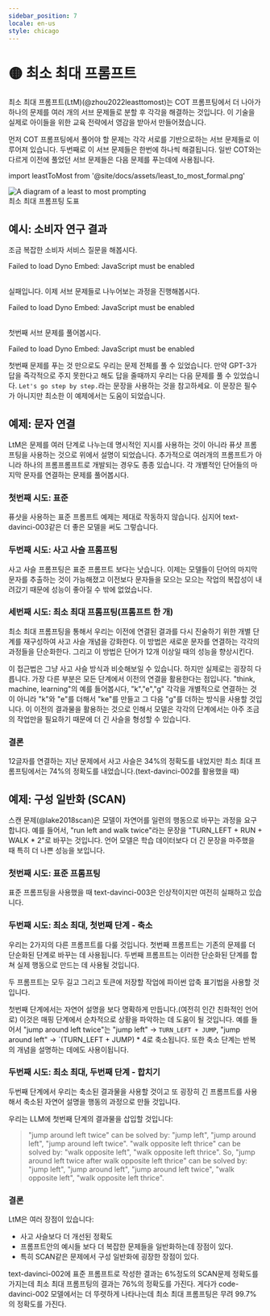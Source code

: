 ```yaml
---
sidebar_position: 7
locale: en-us
style: chicago
---
```


# 🟡 최소 최대 프롬프트

최소 최대 프롬프트(LtM)(@zhou2022leasttomost)는 COT 프롬프팅에서 더 나아가 하나의 문제를 여러 개의 서브 문제들로 분할 후 각각을 해결하는 것입니다. 이 기술을 실제로 아이들을 위한 교육 전략에서 영감을 받아서 만들어졌습니다.

먼저 COT 프롬프팅에서 풀어야 할 문제는 각각 서로를 기반으로하는 서브 문제들로 이루어져 있습니다. 두번째로 이 서브 문제들은 한번에 하나씩 해결됩니다. 일반 COT와는 다르게 이전에 풀었던 서브 문제들은 다음 문제를 푸는데에 사용됩니다.

import leastToMost from '@site/docs/assets/least_to_most_formal.png'

<div style={{textAlign: 'center'}}>
  <img src={leastToMost} style={{width: "600px"}}
        alt="A diagram of a least to most prompting" />
</div>

<div style={{textAlign: 'center'}}>
   최소 최대 프롬프팅 도표
</div>

## 예시: 소비자 연구 결과

조금 복잡한 소비자 서비스 질문을 해봅시다.

<div trydyno-embed="" openai-model="text-davinci-003" initial-prompt="CUSTOMER INQUIRY:\nI just bought a T-shirt from your Arnold collection on March 1st. I saw that it was on discount, so bought a shirt that was originall $30, and got 40% off. I saw that you have a new discount for shirts at 50%. I'm wondering if I can return the shirt and have enough store credit to buy two of your shirts?\n\nINSTRUCTIONS:\nYou are a customer service agent tasked with kindly responding to customer inquiries. Returns are allowed within 30 days. Today's date is March 29th. There is currently a 50% discount on all shirts. Shirt prices range from $18-$100 at your store. Do not make up any information about discount policies." initial-response="Thank you for your inquiry. Unfortunately, since you purchased the shirt on March 1st, it is outside of our 30-day return policy. However, we do have a 50% discount on all shirts currently, so you could purchase two shirts with the same amount of store credit. Prices for our shirts range from $18-$100. Please let us know if you have any other questions." max-tokens="256" box-rows="16" model-temp="0" top-p="0">
    <noscript>Failed to load Dyno Embed: JavaScript must be enabled</noscript>
</div>

<br/>실패입니다. 이제 서브 문제들로 나누어보는 과정을 진행해봅시다.

<div trydyno-embed="" openai-model="text-davinci-003" initial-prompt="CUSTOMER INQUIRY:\nI just bought a T-shirt from your Arnold collection on March 1st. I saw that it was on discount, so bought a shirt that was originall $30, and got 40% off. I saw that you have a new discount for shirts at 50%. I'm wondering if I can return the shirt and have enough store credit to buy two of your shirts?\n\nINSTRUCTIONS:\nYou are a customer service agent tasked with kindly responding to customer inquiries. Returns are allowed within 30 days. Today's date is March 29th. There is currently a 50% discount on all shirts. Shirt prices range from $18-$100 at your store. Do not make up any information about discount policies.\nWhat subproblems must be solved before answering the inquiry?" initial-response="1. Determine if the customer is within the 30-day return window.\n2. Calculate the amount of store credit the customer would receive if they returned the shirt.\n3. Calculate the cost of two shirts at the current 50% discount.\n4. Determine if the customer has enough store credit to purchase two shirts." max-tokens="256" box-rows="12" model-temp="0" top-p="0">
    <noscript>Failed to load Dyno Embed: JavaScript must be enabled</noscript>
</div>

<br/> 첫번째 서브 문제를 풀어봅시다.

<div trydyno-embed="" openai-model="text-davinci-003" initial-prompt="CUSTOMER INQUIRY:\nI just bought a T-shirt from your Arnold collection on March 1st. I saw that it was on discount, so bought a shirt that was originally $30, and got 40% off. I saw that you have a new discount for shirts at 50%. I'm wondering if I can return the shirt and have enough store credit to buy two of your shirts?\n\nINSTRUCTIONS:\nYou are a customer service agent tasked with kindly responding to customer inquiries. Returns are allowed within 30 days. Today's date is March 29th. There is currently a 50% discount on all shirts. Shirt prices range from $18-$100 at your store. Do not make up any information about discount policies.\nDetermine if the customer is within the 30-day return window. Let's go step by step." initial-response="Yes, the customer is within the 30-day return window. The customer purchased the shirt on March 1st, and today's date is March 29th, which is within the 30-day return window. \n\nTherefore, the customer is eligible to return the shirt and receive store credit for the purchase. The customer can use the store credit to purchase two shirts at the current 50% discount." max-tokens="256" box-rows="19" model-temp="0" top-p="0">
    <noscript>Failed to load Dyno Embed: JavaScript must be enabled</noscript>
</div>

첫번째 문제를 푸는 것 만으로도 우리는 문제 전체를 풀 수 있었습니다. 만약 GPT-3가 답을 즉각적으로 주지 못한다고 해도 답을 줄때까지 우리는 다음 문제를 풀 수 있었습니다. `Let's go step by step.`라는 문장을 사용하는 것을 참고하세요. 이 문장은 필수가 아니지만 최소한 이 예제에서는 도움이 되었습니다.

## 예제: 문자 연결

LtM은 문제를 여러 단계로 나누는데 명시적인 지시를 사용하는 것이 아니라 퓨샷 프롬프팅을 사용하는 것으로 위에서 설명이 되었습니다. 추가적으로 여러개의 프롬프트가 아니라 하나의 프롬프롬프트로 개발되는 경우도 종종 있습니다. 각 개별적인 단어들의 마지막 문자를 연결하는 문제를 풀어봅시다.

### 첫번째 시도: 표준

퓨샷을 사용하는 표준 프롬프트 예제는 제대로 작동하지 않습니다. 심지어 text-davinci-003같은 더 좋은 모델을 써도 그렇습니다.

<div trydyno-embed="" openai-model="text-davinci-003"
     initial-prompt="Q: think, machine\nA: ke\n\nQ: learning, reasoning, generalization\nA: ggn\n\nQ: artificial, intelligence\nA: le\n\nQ: transformer, language, vision\nA: ren\n\nQ: foo,bar,baz,blip\nA:"
     initial-response="lip"
     max-tokens="256" box-rows="18"
     model-temp="0.2" ></div>

### 두번째 시도: 사고 사슬 프롬프팅

사고 사슬 프롬프팅은 표준 프롬프트 보다는 낫습니다. 이제는 모델들이 단어의 마지막 문자를 추출하는 것이 가능해졌고 이전보다 문자들을 모으는 모으는 작업의 복잡성이 내려갔기 때문에 성능이 좋아질 수 밖에 없었습니다.

<div trydyno-embed="" openai-model="text-davinci-003"
     initial-prompt="Q: think, machine\nA: The last letter of &#34;think&#34; is &#34;k&#34;. The last letter of &#34;machine&#34; is &#34;e&#34;. So &#34;think, machine&#34; is &#34;ke&#34;.\n\nQ: learning, reasoning, generalization\nA: The last letter of &#34;learning&#34; is &#34;g&#34;. The last letter of &#34;reasoning&#34; is &#34;n&#34;. The last letter of &#34;generalization&#34; is &#34;n&#34;. So &#34;learning, reasoning, generalization&#34; is &#34;ggn&#34;.\n\nQ: artificial, intelligence\nA: The last letter of &#34;artificial&#34; is &#34;l&#34;. The last letter of &#34;intelligence&#34; is &#34;e&#34;. So &#34;artificial, intelligence&#34; is &#34;le&#34;.\n\nQ: transformer, language, vision\nA: The last letter of &#34;transformer&#34; is &#34;r&#34;. The last letter of &#34;language&#34; is &#34;e&#34;. The last letter of &#34;vision&#34; is &#34;n&#34;. So &#34;transformer, language, vision&#34; is &#34;ren&#34;.\n\nQ: foo,bar,baz,blip\nA:"
     initial-response="The last letter of &#34;foo&#34; is &#34;o&#34;. The last letter of &#34;bar&#34; is &#34;r&#34;. The last letter of &#34;baz&#34; is &#34;z&#34;. The last letter of &#34;blip&#34; is &#34;p&#34;. So &#34;foo,bar,baz,blip&#34; is &#34;orzp&#34;."
     max-tokens="256" box-rows="18"
     model-temp="0.2" ></div>

### 세번째 시도: 최소 최대 프롬프팅(프롬프트 한 개)

최소 최대 프롬프팅을 통해서 우리는 이전에 연결된 결과를 다시 진술하기 위한 개별 단계를 재구성하여 사고 사슬 개념을 강화한다. 이 방법은 새로운 문자를 연결하는 각각의 과정들을 단순화한다. 그리고 이 방법은 단어가 12개 이상일 때의 성능을 향상시킨다.

이 접근법은 그냥 사고 사슬 방식과 비슷해보일 수 있습니다. 하지만 실제로는 굉장히 다릅니다. 가장 다른 부분은 모든 단계에서 이전의 연결을 활용한다는 점입니다. "think, machine, learning"의 예를 들어봅시다, "k","e","g" 각각을 개별적으로 연결하는 것이 아니라 "k"와 "e"를 더해서 "ke"를 만들고 그 다음 "g"를 더하는 방식을 사용할 것입니다. 이 이전의 결과물을 활용하는 것으로 인해서 모델은 각각의 단계에서는 아주 조금의 작업만을 필요하기 때문에 더 긴 사슬을 형성할 수 있습니다.

<div trydyno-embed="" openai-model="text-davinci-003"
     initial-prompt="Q: think, machine\nA: The last letter of &#34;think&#34; is &#34;k&#34;. The last letter of &#34;machine&#34; is &#34;e&#34;. Concatenating &#34;k&#34; and &#34;e&#34; gives &#34;ke&#34;. So &#34;think, machine&#34; output &#34;ke&#34;.\n\nQ: think, machine, learning\nA: &#34;think, machine&#34; outputs &#34;ke&#34;. The last letter of &#34;learning&#34; is &#34;g&#34;. Concatenating &#34;ke&#34; and &#34;g&#34; gives &#34;keg&#34;. So &#34;think, machine, learning&#34; is &#34;keg&#34;.\n\nQ: transformer, language\nA: The last letter of &#34;transformer&#34; is &#34;r&#34;. The last letter of &#34;language&#34; is &#34;e&#34;. Concatenating &#34;r&#34; and &#34;e&#34; gives &#34;re&#34;. So &#34;transformer, language&#34; is &#34;re&#34;.\n\nQ: transformer, language, vision\nA: &#34;transformer, language&#34; outputs &#34;re&#34;. The last letter of &#34;vision&#34; is &#34;n&#34;. Concatenating &#34;re&#34; and &#34;n&#34; gives &#34;ren&#34;. So &#34;transformer, language, vision&#34; is &#34;ren&#34;.\n\nQ: foo,bar,baz,blip,learn,prompting,world,shaking,event,dancefloor,prisma,giraffe\nA:"
     initial-response="The last letter of &#34;foo&#34; is &#34;o&#34;. The last letter of &#34;bar&#34; is &#34;r&#34;. Concatenating &#34;o&#34; and &#34;r&#34; gives &#34;or&#34;. The last letter of &#34;baz&#34; is &#34;z&#34;. Concatenating &#34;or&#34; and &#34;z&#34; gives &#34;orz&#34;. The last letter of &#34;blip&#34; is &#34;p&#34;. Concatenating &#34;orz&#34; and &#34;p&#34; gives &#34;orzp&#34;. The last letter of &#34;learn&#34; is &#34;n&#34;. Concatenating &#34;orzp&#34; and &#34;n&#34; gives &#34;orzpn&#34;. The last letter of &#34;prompting&#34; is &#34;g&#34;. Concatenating &#34;orzpn&#34; and &#34;g&#34; gives &#34;orzpng&#34;. The last letter of &#34;world&#34; is &#34;d&#34;. Concatenating &#34;orzpng&#34; and &#34;d&#34; gives &#34;orzpngd&#34;. The last letter of &#34;shaking&#34; is &#34;g&#34;. Concatenating &#34;orzpngd&#34; and &#34;g&#34; gives &#34;orzpngdg&#34;. The last letter of &#34;event&#34; is &#34;t&#34;. Concatenating &#34;orzpngdg&#34; and &#34;t&#34; gives &#34;orzpngdgt&#34;."
     max-tokens="256" box-rows="18"
     model-temp="0.2" ></div>

### 결론

12글자를 연결하는 지난 문제에서 사고 사슬은 34%의 정확도를 내었지만 최소 최대 프롬프팅에서는 74%의 정확도를 내었습니다.(text-davinci-002를 활용했을 때)

## 예제: 구성 일반화 (SCAN)

스캔 문제(@lake2018scan)은 모델이 자연어를 일련의 행동으로 바꾸는 과정을 요구 합니다. 예를 들어서, "run left and walk twice"라는 문장을 "TURN_LEFT + RUN + WALK * 2"로 바꾸는 것입니다. 언어 모델은 학습 데이터보다 더 긴 문장을 마주했을 때 특히 더 나쁜 성능을 보입니다.

### 첫번째 시도: 표준 프롬프팅

표준 프롬프팅을 사용했을 때 text-davinci-003은 인상적이지만 여전히 실패하고 있습니다.

<div trydyno-embed="" openai-model="text-davinci-003"
     initial-prompt="Q: turn left\nA: TURN LEFT\n\nQ: turn right\nA: TURN RIGHT\n\nQ: jump left\nA: TURN LEFT &#43; JUMP\n\nQ: run right\nA: TURN RIGHT &#43; RUN\n\nQ: look twice\nA: LOOK * 2\n\nQ: run and look twice\nA: RUN &#43; LOOK * 2\n\nQ: jump right thrice\nA: (TURN RIGHT &#43; JUMP) * 3\n\nQ: walk after run\nA: RUN &#43; WALK\n\nQ: turn opposite left\nA: TURN LEFT * 2\n\nQ: turn around left\nA: TURN LEFT * 4\n\nQ: turn opposite right\nA: TURN RIGHT * 2\n\nQ: turn around right\nA: TURN RIGHT * 4\n\nQ: walk opposite left\nA: TURN LEFT * 2 &#43; WALK\n\nQ: walk around left\nA: (TURN LEFT &#43; WALK) * 4\n\nQ: &#34;jump around left twice after walk opposite left thrice&#34; \nA:"
     initial-response="(TURN LEFT * 2 + WALK) * 3 + (TURN LEFT + JUMP) * 2"
     max-tokens="512" box-rows="18"
     model-temp="0.2" ></div>

### 두번째 시도: 최소 최대, 첫번째 단계 - 축소

우리는 2가지의 다른 프롬프트를 다룰 것입니다. 첫번째 프롬프트는 기존의 문제를 더 단순화된 단계로 바꾸는 데 사용됩니다. 두번째 프롬프트는 이러한 단순화된 단계를 합쳐 실제 행동으로 만드는 데 사용될 것입니다.

두 프롬프트는 모두 길고 그리고 토큰에 저장할 작업에 파이썬 압축 표기법을 사용할 것입니다.

첫번째 단계에서는 자연어 설명을 보다 명확하게 만듭니다.(여전히 인간 친화적인 언어로) 이것은 매핑 단계에서 순차적으로 상황을 파악하는 데 도움이 될 것입니다. 예를 들어서 "jump around left twice"는 "jump left" -> `TURN_LEFT + JUMP`, "jump around left" -> `(TURN_LEFT + JUMP) * 4로 축소됩니다. 또한 축소 단계는 반복의 개념을 설명하는 데에도 사용이됩니다.

<div trydyno-embed="" openai-model="text-davinci-003"
     initial-prompt="Q: look right after look twice\nA: &#34;look right after look twice&#34; can be solved by: &#34;look right&#34;, &#34;look twice&#34;.\n\nQ: jump opposite right thrice and walk\nA: &#34;jump opposite right thrice&#34; can be solved by: &#34;jump opposite right&#34;, &#34;jump opposite right thrice&#34;. &#34;walk&#34; can be solved by: &#34;walk&#34;. So, &#34;jump opposite right thrice and walk&#34; can be solved by: &#34;jump opposite right&#34;, &#34;jump opposite right thrice&#34;, &#34;walk&#34;.\n\nQ: run left twice and run right\nA: &#34;run left twice&#34; can be solved by: &#34;run left&#34;, &#34;run left twice&#34;. &#34;run right&#34; can be solved by &#34;run right&#34;. So, &#34;run left twice and run right&#34; can.be solved by: &#34;run left&#34;, &#34;run left twice&#34;, &#34;run right&#34;.\n\nQ: run opposite right\nA: &#34;run opposite right&#34; can be solved by &#34;run opposite right&#34;.\n\nQ: look opposite right thrice after walk\nA: &#34;look opposite right thrice&#34; can be solved by: &#34;look opposite right&#34;, &#34;look opposite right thrice&#34;. &#34;walk&#34; can be solved by &#34;walk&#34;. So, &#34;look opposite right thrice after walk&#34; can be solved by: &#34;look opposite right&#34;, &#34;look opposite right thrice&#34;, &#34;walk&#34;.\n\nQ: jump around right\nA: &#34;jump around right&#34; can be solved by: &#34;jump right&#34;, &#34;jump around right&#34;. So, &#34;jump around right&#34; can be solved by: &#34;jump right&#34;, &#34;jump around right&#34;.\n\nQ: look around right thrice and walk\nA: &#34;look around right thrice&#34; can be solved by: &#34;look right&#34;, &#34;look around right&#34;, &#34;look around right thrice&#34;. &#34;walk&#34; can be solved by &#34;walk&#34;. So, &#34;look around right thrice and walk&#34; can be solved by: &#34;look right&#34;, &#34;look around right&#34;, &#34;look around right thrice&#34;, &#34;walk&#34;.\n\nQ: turn right after run right thrice\nA: &#34;turn right&#34; can be solved by: &#34;turn right&#34;. &#34;run right thrice&#34; can be solved by: &#34;run right&#34;, &#34;run right thrice&#34;. So, &#34;turn right after run right thrice&#34; can be solved by: &#34;turn right&#34;, &#34;run right&#34;, &#34;run right thrice&#34;.\n\nQ: jump around left twice after walk opposite left thrice\nA:"
     initial-response="&#34;jump around left twice&#34; can be solved by: &#34;jump left&#34;, &#34;jump around left&#34;, &#34;jump around left twice&#34;. &#34;walk opposite left thrice&#34; can be solved by: &#34;walk opposite left&#34;, &#34;walk opposite left thrice&#34;. So, &#34;jump around left twice after walk opposite left thrice&#34; can be solved by: &#34;jump left&#34;, &#34;jump around left&#34;, &#34;jump around left twice&#34;, &#34;walk opposite left&#34;, &#34;walk opposite left thrice&#34;."
     max-tokens="256" box-rows="18"
     model-temp="0.2" ></div>

### 두번째 시도: 최소 최대, 두번째 단계 - 합치기

두번째 단계에서 우리는 축소된 결과물을 사용할 것이고 또 굉장히 긴 프롬프트를 사용해서 축소된 자연어 설명을 행동의 과정으로 만들 것입니다.

우리는 LLM에 첫번째 단계의 결과물을 삽입할 것입니다:

> "jump around left twice" can be solved by: "jump left", "jump around left", "jump around left twice". "walk opposite left thrice" can be solved by: "walk opposite left", "walk opposite left thrice". So, "jump around left twice after walk opposite left thrice" can be solved by: "jump left", "jump around left", "jump around left twice", "walk opposite left", "walk opposite left thrice".

<div trydyno-embed="" openai-model="text-davinci-003"
     initial-prompt="Q: turn left\nA: &#34;turn left&#34; outputs &#34;TURN LEFT&#34;.\n\nQ: turn right\nA: &#34;turn right&#34; outputs &#34;TURN RIGHT&#34;.\n\nQ: jump left\nA: The output of &#34;jump left&#34; concatenates: the output of &#34;turn left&#34;, the output of &#34;jump&#34;. &#34;turn left&#34; outputs &#34;TURN LEFT&#34;. &#34;jump&#34; outputs &#34;JUMP&#34;. So concatenating the output of &#34;turn left&#34; and the out- put of &#34;jump&#34; leads to &#34;TURN LEFT&#34; &#43; &#34;JUMP&#34;. So the output of &#34;jump left&#34; is &#34;TURN LEFT&#34; &#43; &#34;JUMP&#34;.\n\nQ: run right\nA: The output of &#34;run right&#34; concatenates: the output of &#34;turn right&#34;, the output of &#34;run&#34;. &#34;turn right&#34; outputs &#34;TURN RIGHT&#34;. &#34;run&#34; outputs &#34;RUN&#34;. So concatenating the output of &#34;turn right&#34; and the output of &#34;run&#34; leads to &#34;TURN RIGHT&#34; &#43; &#34;RUN&#34;. So the output of &#34;run right&#34; is &#34;TURN RIGHT&#34; &#43; &#34;RUN&#34;.\n\nQ: look twice\nA: The output of &#34;look twice&#34; concatenates: the output of &#34;look&#34;, the output of &#34;look&#34;. &#34;look&#34; outputs &#34;LOOK&#34;. So repeating the output of &#34;look&#34; two times leads to &#34;LOOK&#34; * 2. So the output of &#34;look twice&#34; is &#34;LOOK&#34; * 2.\n\nQ: run and look twice\nA: The output of &#34;run and look twice&#34; concatenates: the output of &#34;run&#34;, the output of &#34;look twice&#34;. &#34;run&#34; outputs &#34;RUN&#34;. &#34;look twice&#34; outputs &#34;LOOK&#34; * 2. So concatenating the output of &#34;run&#34; and the output of &#34;look twice&#34; leads to &#34;RUN&#34; &#43; &#34;LOOK&#34; * 2. So the output of &#34;run and look twice&#34; is &#34;RUN&#34; &#43; &#34;LOOK&#34; * 2.\n\nQ: jump right thrice\nA: The output of &#34;jump right thrice&#34; concatenates: the output of &#34;jump right&#34;, the output of &#34;jump right&#34;, the output of &#34;jump right&#34;. &#34;jump right&#34; outputs &#34;TURN RIGHT&#34; &#43; &#34;JUMP&#34;. So repeating the output of &#34;jump right&#34; three times leads to (&#34;TURN RIGHT&#34; &#43; &#34;JUMP&#34;) * 3. So the output of &#34;jump right thrice&#34; is (&#34;TURN RIGHT&#34; &#43; &#34;JUMP&#34;) * 3.\n\nQ: walk after run\nA: The output of &#34;walk after run&#34; concatenates: the output of &#34;run&#34;, the output of &#34;walk&#34;. &#34;run&#34; outputs &#34;RUN&#34;. &#34;walk&#34; outputs &#34;WALK&#34;. So concatenating the output of &#34;run&#34; and the output of &#34;walk&#34; leads to &#34;RUN&#34; &#43; &#34;WALK&#34;. So the output of &#34;walk after run&#34; is &#34;RUN&#34; &#43; &#34;WALK&#34;.\n\nQ: turn opposite left\nA: The output of &#34;turn opposite left&#34; concatenates: the output of &#34;turn left&#34;, the output of &#34;turn left&#34;. &#34;turn left&#34; outputs &#34;TURN LEFT&#34;. So repeating the output of &#34;turn left&#34; twice leads to &#34;TURN LEFT&#34; * 2. So the output of &#34;turn opposite left&#34; is &#34;TURN LEFT&#34; * 2.\n\nQ: turn around left\nA: The output of &#34;turn around left&#34; concatenates: the output of &#34;turn left&#34;, the output of &#34;turn left&#34;, the output of &#34;turn left&#34;, the output of &#34;turn left&#34;. &#34;turn left&#34; outputs &#34;TURN LEFT&#34;. So repeating the output of &#34;turn left&#34; four times leads to &#34;TURN LEFT&#34; * 4. So the output of &#34;turn around left&#34; is &#34;TURN LEFT&#34; * 4.\n\nQ: turn opposite right\nA: The output of &#34;turn opposite right&#34; concatenates: the output of &#34;turn right&#34;, the output of &#34;turn right&#34;. &#34;turn right&#34; outputs &#34;TURN RIGHT&#34;. So repeating the output of &#34;turn right&#34; twice leads to &#34;TURN RIGHT&#34; * 2. So the output of &#34;turn opposite right&#34; is &#34;TURN RIGHT&#34; * 2.\n\nQ: turn around right\nA: The output of &#34;turn around right&#34; concatenates: the output of &#34;turn right&#34;, the output of &#34;turn right&#34;, the output of &#34;turn right&#34;, the output of &#34;turn right&#34;. &#34;turn right&#34; outputs &#34;TURN RIGHT&#34;. So repeating the output of &#34;turn right&#34; four times leads to &#34;TURN RIGHT&#34; * 4. So the output of &#34;turn around right&#34; is &#34;TURN RIGHT&#34; * 4.\n\nQ: walk opposite left\nA: The output of &#34;walk opposite left&#34; concatenates: the output of &#34;turn opposite left&#34;, the output of &#34;walk&#34;. &#34;turn opposite left&#34; outputs &#34;TURN LEFT&#34; * 2. &#34;walk&#34; outputs &#34;WALK&#34;. So concatenating the output of &#34;turn opposite left&#34; and the output of &#34;walk&#34; leads to &#34;TURN LEFT&#34; * 2 &#43; &#34;WALK&#34;. So the output of &#34;walk opposite left&#34; is &#34;TURN LEFT&#34; * 2 &#43; &#34;WALK&#34;.\n\nQ: walk around left\nA: The output of &#34;walk around left&#34; concatenates: the output of &#34;walk left&#34;, the output of &#34;walk left&#34;, the output of &#34;walk left&#34;, the output of &#34;walk left&#34;. &#34;walk left&#34; outputs &#34;TURN LEFT&#34; &#43; &#34;WALK&#34;. So repeating the output of &#34;walk around left&#34; four times leads to (&#34;TURN LEFT&#34; &#43; &#34;WALK&#34;) * 4. So the output of &#34;walk around left&#34; is (&#34;TURN LEFT&#34; &#43; &#34;WALK&#34;) * 4.\n\nQ: &#34;jump around left twice after walk opposite left thrice&#34; \nA:"
     initial-response="The output of &#34;jump around left twice after walk opposite left thrice&#34; concatenates: the output of &#34;walk opposite left thrice&#34;, the output of &#34;jump around left twice&#34;. &#34;walk opposite left thrice&#34; outputs &#34;TURN LEFT&#34; * 2 + &#34;WALK&#34; * 3. &#34;jump around left twice&#34; outputs (&#34;TURN LEFT&#34; + &#34;JUMP&#34;) * 4. So concatenating the output of &#34;walk opposite left thrice&#34; and the output of &#34;jump around left twice&#34; leads to &#34;TURN LEFT&#34; * 2 + &#34;WALK&#34; * 3 + (&#34;TURN LEFT&#34; + &#34;JUMP&#34;) * 4. So the output of &#34;jump around left twice after walk opposite left thrice&#34; is &#34;TURN LEFT&#34; * 2 + &#34;WALK&#34; * 3 + (&#34;TURN LEFT&#34; + &#34;JUMP&#34;) * 4."
     max-tokens="1024" box-rows="18"
     model-temp="0.2" ></div>

### 결론

LtM은 여러 장점이 있습니다:
- 사고 사슬보다 더 개선된 정확도
- 프롬프트안의 예시들 보다 더 복잡한 문제들을 일반화하는데 장점이 있다.
- 특히 SCAN같은 문제에서 구성 일반화에 굉장한 장점이 있다.

text-davinci-002에 표준 프롬프트로 작성한 결과는 6%정도의 SCAN문제 정확도를 가지는데 최소 최대 프롬프팅의 결과는 76%의 정확도를 가진다. 게다가 code-davinci-002 모델에서는 더 뚜렷하게 나타나는데 최소 최대 프롬프팅은 무려 99.7%의 정확도를 가진다.